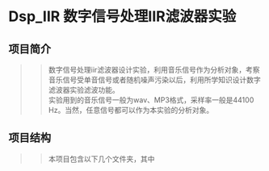 # Dsp_IIR 数字信号处理IIR滤波器实验<br>

## 项目简介<br>
>>数字信号处理iir滤波器设计实验，利用音乐信号作为分析对象，考察音乐信号受单音信号或者随机噪声污染以后，利用所学知识设计数字滤波器实验滤波功能。<br>
实验用到的音乐信号一般为wav、MP3格式，采样率一般是44100 Hz。当然，任意信号都可以作为本实验的分析对象。
## 项目结构<br>
>>本项目包含以下几个文件夹，其中
